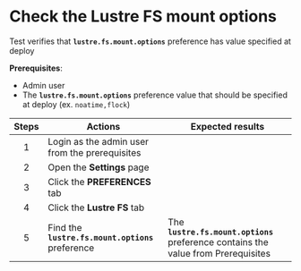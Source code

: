 # Check the Lustre FS mount options

Test verifies that **`lustre.fs.mount.options`** preference has value specified at deploy

**Prerequisites**:
- Admin user
- The **`lustre.fs.mount.options`** preference value that should be specified at deploy (ex. `noatime,flock`)

| Steps | Actions | Expected results |
| :---: | --- | --- |
| 1 | Login as the admin user from the prerequisites | |
| 2 | Open the **Settings** page | |
| 3 | Click the **PREFERENCES** tab | |
| 4 | Click the **Lustre FS** tab | |
| 5 | Find the **`lustre.fs.mount.options`** preference | The **`lustre.fs.mount.options`** preference contains the value from Prerequisites |
